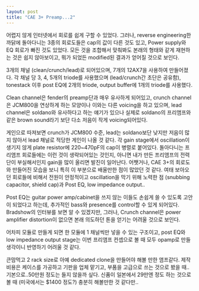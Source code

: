 ```yaml
---
layout: post
title: "CAE 3+ Preamp...2"
---
```


어렵지 않게 인터넷에서 회로를 쉽게 구할 수 있었다. 그러나, reverse engineering한 까닭에 돌아다니는 3종의 회로도들은 cap의 값이 다른 것도 있고, Power supply와 EQ 회로가 빠진 것도 있었다. 모든 것을 조합해서 맞춰봐도 본래의 형태와 같게 재현하는 것은 쉽지 않아보이고, 뭐가 되었든 modified된 결과가 얻어질 것으로 보인다.

3개의 채널 (clean/crunch/lead)로 되어있으며, 7개의 12AX7을 사용하여 만들어졌다. 각 채널 당 3, 4, 5개의 triode를 사용했으며 (lead/crunch간 초단은 공유함), tonestack 이후 post EQ에 2개의 triode, output buffer에 1개의 triode를 사용했다. 

Clean channel은 fender의 preamp단과 매우 유사하게 되어있고, crunch channel은 JCM800을 연상하게 하는 모양이나 이와는 다른 voicing을 하고 있으며, lead channel은 soldano와 유사하다고 하는 얘기가 있으나 실제로 soldano의 프리앰프와 같은 brown sound라기 보단 다소 저음이 작게 voicing되어있다. 

게인으로 따져보면 crunch가 JCM800 수준, lead는 soldano보단 낮지만 저음이 많지 않아서 lead 채널로 적당한 게인이 나올 것 같다. 각 gain stage에서 oscillation이 생기지 않게 plate resistor에 220~470pF의 cap이 병렬로 붙어있다. 돌아다니는 프리앰프 회로들에는 이런 것이 생략되어있는 것인지, 아니면 내가 만든 프리앰프의 전력단이 부실해서인지 gain을 많이 올리면 발진이 일어난다. 어쨋거나, CAE 3+의 회로도와 만들어진 모습을 보니 특히 이 부분으로 배울만한 점이 많았던 것 같다. 여태 보아오던 회로들에 비해서 전원이 안정적이고 oscillation을 막기 위해 노력한 점 (snubbing capacitor, shield cap)과 Post EQ, low impedance output..

Post EQ는 guitar power amp/cabinet을 쓰지 않는 이들도 손쉽게 쓸 수 있도록 고안이 되었다고 하는데, 추가적인 bass와 presence를 control할 수 있게 되어있다. Bradshow의 인터뷰를 보면 알 수 있겠지만, 그러나, Crunch channel은 power amplifier distortion이 없으면 본래 의도하던 톤을 얻기는 어려울 것으로 보인다.

어차피 모듈로 만들게 되면 한 모듈에 1 채널씩만 넣을 수 있는 구조이고, post EQ와 low impedance output stage는 이번 프리앰프 컨셉으로 볼 때 모두 opamp로 만들 생각이니 반영하기 어려울 것 같다. 

큰맘먹고 2 rack size로 아예 dedicated clone을 만들어야 해볼 만한 앰프같다. 제작비용은 케이스를 가공하고 기판을 업체 맡기고, 부품을 고급으로 쓰는 것으로 봤을 때..기본으로..50만원 정도는 들지 않을까 싶다. 신품이 일본에서 29만엔 정도 하는 것으로 볼 때 (미국에서는 $1400 정도?) 충분히 해볼만한 것 같다만..


